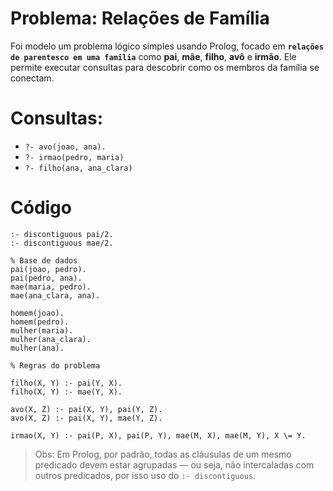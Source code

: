 # Problema: Relações de Família

Foi modelo um problema lógico simples usando Prolog, focado em **`relações de parentesco em uma familia`** como **pai**, **mãe**, **filho**, **avô** e **irmão**. Ele permite executar consultas para descobrir como os membros da família se conectam.

# Consultas:
- `?- avo(joao, ana).`
- `?- irmao(pedro, maria)`
- `?- filho(ana, ana_clara)`

# Código

```
:- discontiguous pai/2.
:- discontiguous mae/2.

% Base de dados
pai(joao, pedro).
pai(pedro, ana).
mae(maria, pedro).
mae(ana_clara, ana).

homem(joao).
homem(pedro).
mulher(maria).
mulher(ana_clara).
mulher(ana).

% Regras do problema

filho(X, Y) :- pai(Y, X).
filho(X, Y) :- mae(Y, X).

avo(X, Z) :- pai(X, Y), pai(Y, Z).
avo(X, Z) :- pai(X, Y), mae(Y, Z).

irmao(X, Y) :- pai(P, X), pai(P, Y), mae(M, X), mae(M, Y), X \= Y.
```
> Obs: Em Prolog, por padrão, todas as cláusulas de um mesmo predicado devem estar agrupadas — ou seja, não intercaladas com outros predicados, por isso uso do `:- discontiguous`.